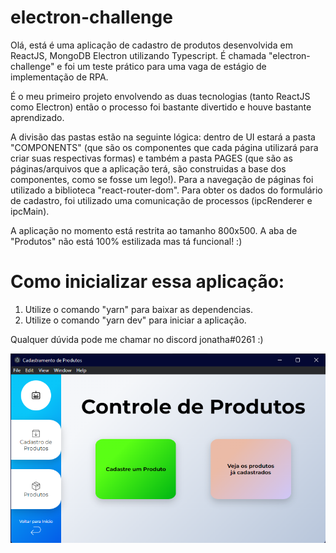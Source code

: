 # electron-challenge

Olá, está é uma aplicação de cadastro de produtos desenvolvida em ReactJS, MongoDB Electron utilizando Typescript. É chamada "electron-challenge" e foi um teste prático para uma vaga de estágio de implementação de RPA.

É o meu primeiro projeto envolvendo as duas tecnologias (tanto ReactJS como Electron) então o processo foi bastante divertido e houve bastante aprendizado.

A divisão das pastas estão na seguinte lógica: dentro de UI estará a pasta "COMPONENTS" (que são os componentes que cada página utilizará para criar suas respectivas formas) e também a pasta PAGES (que são as páginas/arquivos que a aplicação terá, são construidas a base dos componentes, como se fosse um lego!). Para a navegação de páginas foi utilizado a biblioteca "react-router-dom". Para obter os dados do formulário de cadastro, foi utilizado uma comunicação de processos (ipcRenderer e ipcMain).

A aplicação no momento está restrita ao tamanho 800x500. A aba de "Produtos" não está 100% estilizada mas tá funcional! :) 

# Como inicializar essa aplicação:

1. Utilize o comando "yarn" para baixar as dependencias.
2. Utilize o comando "yarn dev" para iniciar a aplicação.

Qualquer dúvida pode me chamar no discord jonatha#0261 :) 

![alt text](preview.png)
